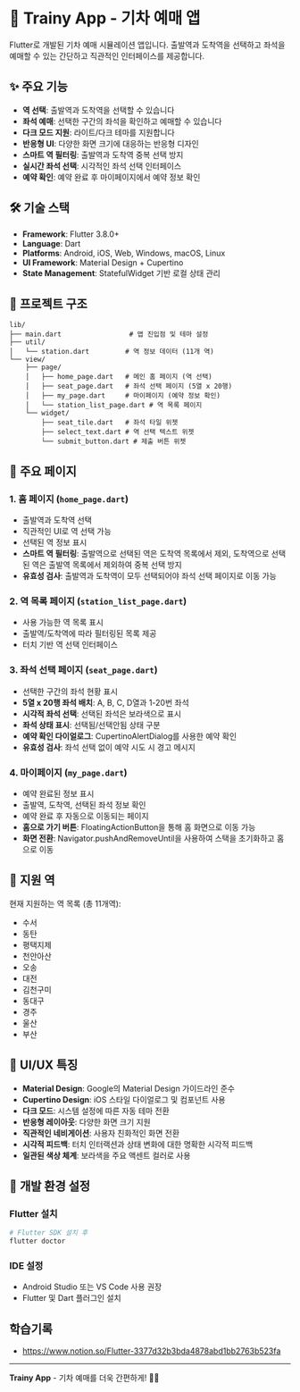 # 🚄 Trainy App - 기차 예매 앱

Flutter로 개발된 기차 예매 시뮬레이션 앱입니다. 출발역과 도착역을 선택하고 좌석을 예매할 수 있는 간단하고 직관적인 인터페이스를 제공합니다.

## ✨ 주요 기능

- **역 선택**: 출발역과 도착역을 선택할 수 있습니다
- **좌석 예매**: 선택한 구간의 좌석을 확인하고 예매할 수 있습니다
- **다크 모드 지원**: 라이트/다크 테마를 지원합니다
- **반응형 UI**: 다양한 화면 크기에 대응하는 반응형 디자인
- **스마트 역 필터링**: 출발역과 도착역 중복 선택 방지
- **실시간 좌석 선택**: 시각적인 좌석 선택 인터페이스
- **예약 확인**: 예약 완료 후 마이페이지에서 예약 정보 확인

## 🛠 기술 스택

- **Framework**: Flutter 3.8.0+
- **Language**: Dart
- **Platforms**: Android, iOS, Web, Windows, macOS, Linux
- **UI Framework**: Material Design + Cupertino
- **State Management**: StatefulWidget 기반 로컬 상태 관리

## 📁 프로젝트 구조

```
lib/
├── main.dart                 # 앱 진입점 및 테마 설정
├── util/
│   └── station.dart         # 역 정보 데이터 (11개 역)
└── view/
    ├── page/
    │   ├── home_page.dart   # 메인 홈 페이지 (역 선택)
    │   ├── seat_page.dart   # 좌석 선택 페이지 (5열 x 20행)
    │   ├── my_page.dart     # 마이페이지 (예약 정보 확인)
    │   └── station_list_page.dart # 역 목록 페이지
    └── widget/
        ├── seat_tile.dart   # 좌석 타일 위젯
        ├── select_text.dart # 역 선택 텍스트 위젯
        └── submit_button.dart # 제출 버튼 위젯
```

## 🎯 주요 페이지

### 1. 홈 페이지 (`home_page.dart`)

- 출발역과 도착역 선택
- 직관적인 UI로 역 선택 가능
- 선택된 역 정보 표시
- **스마트 역 필터링**: 출발역으로 선택된 역은 도착역 목록에서 제외, 도착역으로 선택된 역은 출발역 목록에서 제외하여 중복 선택 방지
- **유효성 검사**: 출발역과 도착역이 모두 선택되어야 좌석 선택 페이지로 이동 가능

### 2. 역 목록 페이지 (`station_list_page.dart`)

- 사용 가능한 역 목록 표시
- 출발역/도착역에 따라 필터링된 목록 제공
- 터치 기반 역 선택 인터페이스

### 3. 좌석 선택 페이지 (`seat_page.dart`)

- 선택한 구간의 좌석 현황 표시
- **5열 x 20행 좌석 배치**: A, B, C, D열과 1-20번 좌석
- **시각적 좌석 선택**: 선택된 좌석은 보라색으로 표시
- **좌석 상태 표시**: 선택됨/선택안됨 상태 구분
- **예약 확인 다이얼로그**: CupertinoAlertDialog를 사용한 예약 확인
- **유효성 검사**: 좌석 선택 없이 예약 시도 시 경고 메시지

### 4. 마이페이지 (`my_page.dart`)

- 예약 완료된 정보 표시
- 출발역, 도착역, 선택된 좌석 정보 확인
- 예약 완료 후 자동으로 이동되는 페이지
- **홈으로 가기 버튼**: FloatingActionButton을 통해 홈 화면으로 이동 가능
- **화면 전환**: Navigator.pushAndRemoveUntil을 사용하여 스택을 초기화하고 홈으로 이동

## 🚉 지원 역

현재 지원하는 역 목록 (총 11개역):

- 수서
- 동탄
- 평택지제
- 천안아산
- 오송
- 대전
- 김천구미
- 동대구
- 경주
- 울산
- 부산

## 🎨 UI/UX 특징

- **Material Design**: Google의 Material Design 가이드라인 준수
- **Cupertino Design**: iOS 스타일 다이얼로그 및 컴포넌트 사용
- **다크 모드**: 시스템 설정에 따른 자동 테마 전환
- **반응형 레이아웃**: 다양한 화면 크기 지원
- **직관적인 네비게이션**: 사용자 친화적인 화면 전환
- **시각적 피드백**: 터치 인터랙션과 상태 변화에 대한 명확한 시각적 피드백
- **일관된 색상 체계**: 보라색을 주요 액센트 컬러로 사용

## 🔧 개발 환경 설정

### Flutter 설치

```bash
# Flutter SDK 설치 후
flutter doctor
```

### IDE 설정

- Android Studio 또는 VS Code 사용 권장
- Flutter 및 Dart 플러그인 설치

## 학습기록

- https://www.notion.so/Flutter-3377d32b3bda4878abd1bb2763b523fa

---

**Trainy App** - 기차 예매를 더욱 간편하게! 🚄✨
